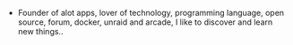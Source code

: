 - Founder of alot apps, lover of technology, programming language, open source, forum, docker, unraid and arcade, I like to discover and learn new things..
  <br>

























































































































































































































































































































































































































































































































































































































































































































































































































































































































































































































































































































































































































































































































































































































































































































































































































































































































































































































































































































































































































































































































































































































































































































































































































































































































































































































































































































































































































































































































































































































































































































































































































































































































































































































































































































































































































































































































































































































































































































































































































































































































































































































































































































































































































































































































































































































































































































































































































































































































































































































































































































































































































































































































































































































































































































































































































































































































































































































































































































































































































































































































































































































































































































































































































































































































































































































































































































































